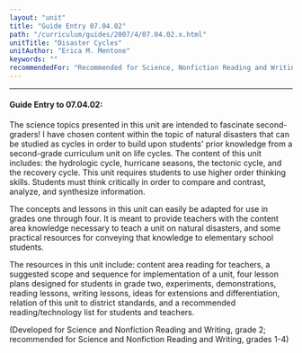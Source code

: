 ```yaml
---
layout: "unit"
title: "Guide Entry 07.04.02"
path: "/curriculum/guides/2007/4/07.04.02.x.html"
unitTitle: "Disaster Cycles"
unitAuthor: "Erica M. Mentone"
keywords: ""
recommendedFor: "Recommended for Science, Nonfiction Reading and Writing, grades 1-4."
---
```

<body>
<hr/>
<h4>
Guide Entry to 07.04.02:
</h4>
<p>
The science topics presented in this unit are intended to fascinate second-graders! I have chosen content within the topic of natural disasters that can be studied as cycles in order to build upon students' prior knowledge from a second-grade curriculum unit on life cycles. The content of this unit includes: the hydrologic cycle, hurricane seasons, the tectonic cycle, and the recovery cycle. This unit requires students to use higher order thinking skills. Students must think critically in order to compare and contrast, analyze, and synthesize information.
</p>
<p>
The concepts and lessons in this unit can easily be adapted for use in grades one through four. It is meant to provide teachers with the content area knowledge necessary to teach a unit on natural disasters, and some practical resources for conveying that knowledge to elementary school students.
</p>
<p>
The resources in this unit include: content area reading for teachers, a suggested scope and sequence for implementation of a unit, four lesson plans designed for students in grade two, experiments, demonstrations, reading lessons, writing lessons, ideas for extensions and differentiation, relation of this unit to district standards, and a recommended reading/technology list for students and teachers.
</p>
<p>
(Developed for Science and Nonfiction Reading and Writing, grade 2; recommended for Science and Nonfiction Reading and Writing, grades 1-4)
</p>
</body>
